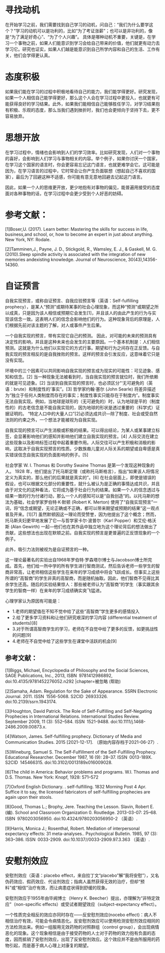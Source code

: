 # 寻找动机
在开始学习之前，我们需要找到自己学习的动机，问自己：“我们为什么要学这个？”学习的动机可以是功利的，比如“为了考证涨薪”；也可以是非功利的，像是“为了满足好奇心”、“为了个人兴趣”。 具体是哪种动机不重要，关键是，在学习一个事物之前，如果人们能意识到学习会给自己带来的价值，他们就更有动力去学习它。研究也证实，如果人们越是能意识到自己所学内容和自己的生活、工作有关，他们会学得更认真。
# 态度积极
如果我们能在学习的过程中积极地看待自己的能力，我们能学得更好。研究发现，如果一个人相信自己能学得更好，那么这个人会在学习过程中更投入，也就更有可能获得良好的学习结果。此外，如果我们能相信自己能够胜任学习，对学习结果抱有积极、乐观的态度，那么当我们遇到挫折时，我们也会更倾向于坚持下去，更不容易放弃。
# 思想开放
在学习过程中，情绪也会影响到人们的学习效率。比如研究发现，人们对一个事物的喜好，会影响到人们学习与事物相关的内容。举个例子，如果你讨厌一个国家，在学习这个国家的语言时，你会更容易忘记这门语言，也就更难学会它。这可能是因为，在学习语言的过程中，它时常会让你产生负面联想（想起自己不喜欢的国家），最后为了回避这种不适感，你可能有意无意地回避去记起这门语言。

因此，如果一个人的思维更开放，更少地抱有对事物的偏见，能普遍用接受的态度面对各种事物的话，在学习过程中会更少受到个人好恶的妨碍。
# 参考文献：
[1]Boser,U. (2017). Learn better: Mastering the skills for success in life, business,and school, or, how to become an expert in just about anything. New York, NY: Rodale.

[2]Tamminen,J., Payne, J. D., Stickgold, R., Wamsley, E. J., & Gaskell, M. G. (2010).Sleep spindle activity is associated with the integration of new memories andexisting knowledge. Journal of Neuroscience, 30(43),14356-14360.
# 自证预言
自我实现预言，或称自证预言、自我应验预言等（英语：Self-fulfilling prophecy），是某人“预测”或期待某事的社会心理现象，而这种“预测”或期望之所以成真，只是因为该人相信或预期它会发生[1]，并且该人的由此产生的行为与实现该信念一致。这表明人们的信念会影响他们的行为。这种现象背后的原理是，人们根据先前对该主题的了解，对人或事件产生后果。

一个自我实现的预言，带有实现它自己的预测。 因此，对可能的未来的预测具有决定性的影响，并且是这种未来也会发生的主要原因。一个基本机制是：人们相信预测。这就是为什么他们以实现它的方式行事。期望和行为之间存在正反馈。与自我实现的预言相反的是自我挫败的预言。这样的预言会引发反应，这意味着它只是没有实现。 

环境中的三个因素可以共同影响自我实现的预言成为现实的可能性：可见迹象、感知和信念。[2] 当一种现象无法被看到时，当自我实现的预言就位时，我们所依赖的就是可见迹象。[2] 当谈到自我实现的预言时，也必须区分“‘无可避免的（英语：brute）和制度性的’事实”。[3] 哲学家约翰·塞尔 (John Searle) 将差异描述为“独立于任何人类制度而存在的事实；制度性事实只能存在于制度内”。制度事实无法自我实现。例如，当地球是球形的（无可避免的）时，认为地球是平的（制度性的）的古老信念是不能自我实现的，因为地球的形状是透过重要的（科学式）证据证明的。 “特定人口中的大量人口”[2]必须达成共识—除了制度、社会或受自然法则的约束之外，一个想法才能被视为自我实现。 

自我实现的预言可以产生消极或积极的结果。可以得出结论，为某人或某事建立标签，会显著影响他们的感知并影响他们建立自我实现的预言。[4] 人际交流在建立这些现象以及影响标签过程中起着重要作用。人际交往可以产生积极和消极的影响，这取决于自我实现预言的性质。少数族裔儿童对人际关系的期望或自卑感是真实错误信念自我实现的负面影响的例子。[5] 

社会学家 W. I. Thomas 和 Dorothy Swaine Thomas 是第一个发现这种现象的人。 1928 年，他们提出了托马斯定理（或称托马斯格言），指出“如果该人将情况定义为真实的，那么他们的后果就是真实的”。[6] 在社会层面上，即使是错误的假设，也可以根据文化部分的重要性，就什么被认为是正确的事情达成共识，并且由于对文化的这种看法，它将成为基于社会行为的结果。如果一个人的信念透过与结果一致的行为付诸行动，那么一个人的感知可以是“自我创造”的。以托马斯的想法为基础，社会学家罗伯特·K·默顿 (Robert K. Merton) 使用了“自我实现预言”一词，将“信念或期望，无论正确或不正确，都可以带来期望或预期的结果”这一观点普及开来。[1][7] 虽然默顿因这一理论而受赞誉，因为他提出了这个概念；然而，托马斯夫妇更早地发展了它—与哲学家卡尔·波普尔（Karl Popper）和艾伦·格沃斯 (Alan Gewirth) 一起—他们也在其作品中独立地为这个理论背后的想法做出了贡献，这些想法也出现在默顿之前。自我实现的预言是更普遍的正反馈现象的一个例子。 

此外，吸引力法则被视为是自证预言的一种。

这一理论最著名的实验出自1968年罗伯特·罗森塔尔博士与Jacobson博士所完成。首先，他们给一所中学的所有学生进行智商测试，然后告诉老师一些学生的智商非常高，让老师相信这些学生在来年的学习成绩中将会飞跃成长。但事实上这些所谓的“高智商”的学生非真的高智商，而是随机抽取。因此，他们智商不见得比其余学生还高。随后的实验结果惊人：那些被老师认为“高智商”的学生（事实跟其余学生的智商一样）在来年的学习成绩确实突飞猛进。 

心理学家认为原因有可能是： 
- 1.老师的期望值在不知不觉中给了这些“高智商”学生更多的感情投入
- 2.给了更多学习资料和让他们研究艰深的学习内容 (differential treatment of students)[8]
- 3.对于所谓高智商学生的学习，老师在不自觉中给了更多的反馈，如更挑战性的问题[9]
- 4.老师在不自觉中给了这些学生在课堂中活跃的机会[9]
## 参考文献：
[1]Biggs, Michael, Encyclopedia of Philosophy and the Social Sciences, SAGE Publications, Inc., 2013, ISBN 9781412986892, doi:10.4135/9781452276052.n292 |chapter=被忽略 (帮助) 

[2]Samaha, Adam. Regulation for the Sake of Appearance. SSRN Electronic Journal. 2011. ISSN 1556-5068. S2CID 26933326. doi:10.2139/ssrn.1943174. 

[3]Houghton, David Patrick. The Role of Self-Fulfilling and Self-Negating Prophecies in International Relations. International Studies Review. September 2009, 11 (3): 552–584. ISSN 1521-9488. doi:10.1111/j.1468-2486.2009.00873.x. 

[4]Watson, James. Self-fulfilling prophecy. Dictionary of Media and Communication Studies. 2015 [2021-12-17]. （原始内容存档于2021-06-27）. 

[5]Wineburg, Samuel S. The Self-Fulfillment of the Self-Fulfilling Prophecy. Educational Researcher. December 1987, 16 (9): 28–37. ISSN 0013-189X. S2CID 145466315. doi:10.3102/0013189x016009028. 

[6]The child in America: Behavior problems and programs. W.I. Thomas and D.S. Thomas. New York: Knopf, 1928: 571–572 

[7]Oxford English Dictionary. . self-fulfilling. 1832 Morning Post 4 Apr. Suffice it to say, the licensed fabricators of self-fulfilling prophecies are again upon their stools. 

[8]Good, Thomas L.; Brophy, Jere. Teaching the Lesson. Slavin, Robert E. (编). School and Classroom Organization 0. Routledge. 2013-03-07: 25–68. ISBN 9780203056950. doi:10.4324/9780203056950-2 （英语）. 

[9]Harris, Monica J.; Rosenthal, Robert. Mediation of interpersonal expectancy effects: 31 meta-analyses.. Psychological Bulletin. 1985, 97 (3): 363–386. ISSN 0033-2909. doi:10.1037//0033-2909.97.3.363 （英语）.
# 安慰剂效应
安慰剂效应（英语：placebo effect，来自拉丁文“placebo”解“我将安慰”），又名伪药效应、假药效应、代设剂效应；指病人虽然获得无效的治疗，但却“预料”或“相信”治疗有效，而让病患症状得到舒缓的现象。 

安慰剂效应于1955年由毕阙博士（Henry K. Beecher）提出，亦理解为“非特定效应”（non-specific effects）或受试者期望效应（subject-expectancy effect）。 

一个性质完全相反的效应亦同时存在——反安慰剂效应(nocebo effect)：病人不相信治疗有效，可能会令病情恶化。反安慰剂效应可以使用检测安慰剂效应相同的方法检测出来。例如一组服用无效药物的对照群组（control group），会出现病情恶化的现象。这个现象相信是由于接受药物的人士对于药物的效力抱有负面的态度，因而抵销了安慰剂效应，出现了反安慰剂效应。这个效应并不是由所服用的药物引起，而是基于病人心理上对康复的期望。 
